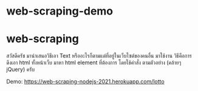 # web-scraping-demo

# web-scraping 

สวัสดีครัช มานำเสนอวิธีเอา Text หรืออะไรก็ตามแต่ที่อยู่ในเว็บไซต์ของคนอื่น มาใช้งาน วิธีคือการ ดึงเอา html ทั้งหน้าเว็บ มาหา html element ที่ต้องการ โดยใช้คำสั่ง ตามตัวอย่าง (คล้ายๆ jQuery) ครับ 


Demo: https://web-scraping-nodejs-2021.herokuapp.com/lotto
